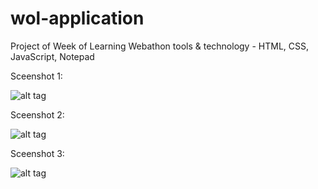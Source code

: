 # wol-application

Project of Week of Learning Webathon
tools & technology - HTML, CSS, JavaScript, Notepad

Sceenshot 1:

![alt tag](https://user-images.githubusercontent.com/61648707/110275617-68fd1c00-7ff7-11eb-9ef2-12fb846cfaba.jpg)

Sceenshot 2:

![alt tag](https://user-images.githubusercontent.com/61648707/110275618-6ac6df80-7ff7-11eb-92de-446e9f37f3e9.jpg)

Sceenshot 3:

![alt tag](https://user-images.githubusercontent.com/61648707/110275621-6bf80c80-7ff7-11eb-8992-c07be420b1ba.jpg)
